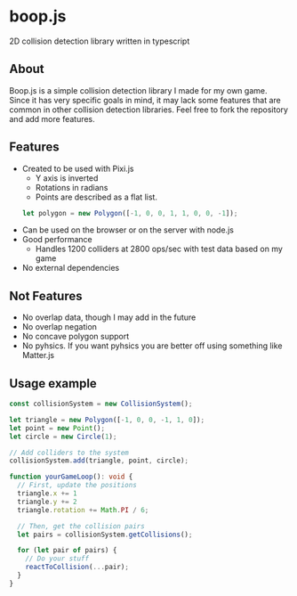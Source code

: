 # boop.js
2D collision detection library written in typescript

## About
Boop.js is a simple collision detection library I made for my own game.
Since it has very specific goals in mind, it may lack some features that are common in other collision detection libraries.
Feel free to fork the repository and add more features.

## Features
- Created to be used with Pixi.js
  - Y axis is inverted
  - Rotations in radians
  - Points are described as a flat list.
  ```typescript
  let polygon = new Polygon([-1, 0, 0, 1, 1, 0, 0, -1]);
  ```
- Can be used on the browser or on the server with node.js
- Good performance
  - Handles 1200 colliders at 2800 ops/sec with test data based on my game
- No external dependencies
  
## Not Features
- No overlap data, though I may add in the future
- No overlap negation
- No concave polygon support
- No pyhsics. If you want pyhsics you are better off using something like Matter.js

## Usage example
```typescript
const collisionSystem = new CollisionSystem();

let triangle = new Polygon([-1, 0, 0, -1, 1, 0]);
let point = new Point();
let circle = new Circle(1);

// Add colliders to the system
collisionSystem.add(triangle, point, circle);

function yourGameLoop(): void {
  // First, update the positions
  triangle.x += 1
  triangle.y += 2
  triangle.rotation += Math.PI / 6;

  // Then, get the collision pairs
  let pairs = collisionSystem.getCollisions();

  for (let pair of pairs) {
    // Do your stuff
    reactToCollision(...pair);
  }
}
```
